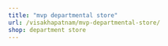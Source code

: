 ```yaml
---
title: "mvp departmental store"
url: /visakhapatnam/mvp-departmental-store/
shop: department store
---
```

